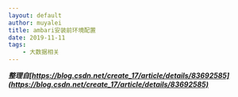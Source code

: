 ```yaml
---
layout: default
author: muyalei
title: ambari安装前环境配置
date: 2019-11-11
tags:
    - 大数据相关
---
```


***整理自[https://blog.csdn.net/create_17/article/details/83692585](https://blog.csdn.net/create_17/article/details/83692585)***
